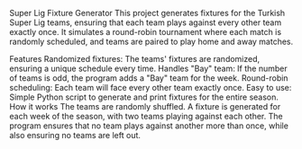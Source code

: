 Super Lig Fixture Generator
This project generates fixtures for the Turkish Super Lig teams, ensuring that each team plays against every other team exactly once. It simulates a round-robin tournament where each match is randomly scheduled, and teams are paired to play home and away matches.

Features
Randomized fixtures: The teams' fixtures are randomized, ensuring a unique schedule every time.
Handles "Bay" team: If the number of teams is odd, the program adds a "Bay" team for the week.
Round-robin scheduling: Each team will face every other team exactly once.
Easy to use: Simple Python script to generate and print fixtures for the entire season.
How it works
The teams are randomly shuffled.
A fixture is generated for each week of the season, with two teams playing against each other.
The program ensures that no team plays against another more than once, while also ensuring no teams are left out.
